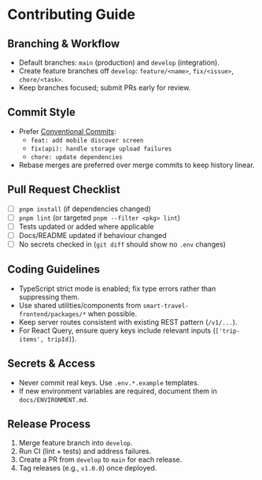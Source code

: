 # Contributing Guide

## Branching & Workflow

- Default branches: `main` (production) and `develop` (integration).
- Create feature branches off `develop`: `feature/<name>`, `fix/<issue>`, `chore/<task>`.
- Keep branches focused; submit PRs early for review.

## Commit Style

- Prefer [Conventional Commits](https://www.conventionalcommits.org/#summary):
  - `feat: add mobile discover screen`
  - `fix(api): handle storage upload failures`
  - `chore: update dependencies`
- Rebase merges are preferred over merge commits to keep history linear.

## Pull Request Checklist

- [ ] `pnpm install` (if dependencies changed)
- [ ] `pnpm lint` (or targeted `pnpm --filter <pkg> lint`)
- [ ] Tests updated or added where applicable
- [ ] Docs/README updated if behaviour changed
- [ ] No secrets checked in (`git diff` should show no `.env` changes)

## Coding Guidelines

- TypeScript strict mode is enabled; fix type errors rather than suppressing them.
- Use shared utilities/components from `smart-travel-frontend/packages/*` when possible.
- Keep server routes consistent with existing REST pattern (`/v1/...`).
- For React Query, ensure query keys include relevant inputs (`['trip-items', tripId]`).

## Secrets & Access

- Never commit real keys. Use `.env.*.example` templates.
- If new environment variables are required, document them in `docs/ENVIRONMENT.md`.

## Release Process

1. Merge feature branch into `develop`.
2. Run CI (lint + tests) and address failures.
3. Create a PR from `develop` to `main` for each release.
4. Tag releases (e.g., `v1.0.0`) once deployed.
